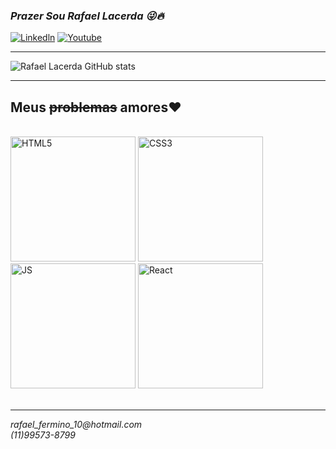 ### ___Prazer Sou Rafael Lacerda 😜🔥___

[![Linkedln](https://img.shields.io/badge/LinkedIn-0077B5?style=for-the-badge&logo=linkedin&logoColor=white)](https://www.linkedin.com/in/rafael-lacerda-fermino-03a482195/)    [![Youtube](https://img.shields.io/badge/YouTube-FF0000?style=for-the-badge&logo=youtube&logoColor=white)](https://www.youtube.com/channel/UC2BsadJ5Ma_SbEipQ0vYHnQ)
<hr>

![Rafael Lacerda GitHub stats](https://github-readme-stats.vercel.app/api?username=rafalacerda10&show_icons=true&theme=dark)

<hr>
 <h2> Meus <strike>problemas</strike> <b>amores❤️ </b> </h2>

<div style="display: inline_block"> <br>
    <img alt="HTML5" src="https://img.shields.io/badge/HTML-239120?style=for-the-badge&logo=html5&logoColor=white" width="200px"/>
     <img alt="CSS3" src="https://img.shields.io/badge/CSS3-1572B6?style=for-the-badge&logo=css3&logoColor=white" width="200px"/> <br>
      <img alt="JS" src="https://img.shields.io/badge/JavaScript-F7DF1E?style=for-the-badge&logo=javascript&logoColor=black" width="200px"/>
       <img alt="React" src="https://img.shields.io/badge/React-20232A?style=for-the-badge&logo=react&logoColor=61DAFB" width="200px"/> <br>

 </div>

 <br>
<hr>
<em>rafael_fermino_10@hotmail.com</em> <br>
<em>(11)99573-8799</em>

